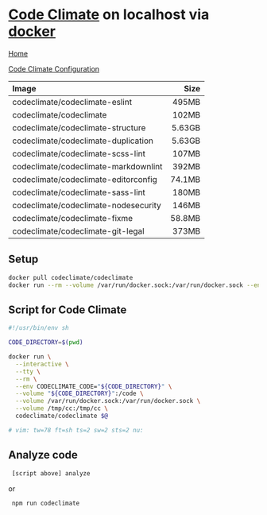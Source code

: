 # [Code Climate][code-climate-url] on localhost via [docker][code-climate-docker-url]

[Home](../README.md)

[Code Climate Configuration][code-climate-configuration-url]

| Image                                | Size   |
| :----------------------------------- | -----: |
| codeclimate/codeclimate-eslint       |  495MB |
| codeclimate/codeclimate              |  102MB |
| codeclimate/codeclimate-structure    | 5.63GB |
| codeclimate/codeclimate-duplication  | 5.63GB |
| codeclimate/codeclimate-scss-lint    |  107MB |
| codeclimate/codeclimate-markdownlint |  392MB |
| codeclimate/codeclimate-editorconfig | 74.1MB |
| codeclimate/codeclimate-sass-lint    |  180MB |
| codeclimate/codeclimate-nodesecurity |  146MB |
| codeclimate/codeclimate-fixme        | 58.8MB |
| codeclimate/codeclimate-git-legal    |  373MB |

## Setup

<!-- markdownlint-disable MD013 -->
```sh
docker pull codeclimate/codeclimate
docker run --rm --volume /var/run/docker.sock:/var/run/docker.sock --env CODECLIMATE_CODE="$(pwd)" --volume "$(pwd)":/code --volume /tmp/cc:/tmp/cc codeclimate/codeclimate engines:install
```
<!-- markdownlint-enable MD013 -->

## Script for Code Climate

```sh
#!/usr/bin/env sh

CODE_DIRECTORY=$(pwd)

docker run \
  --interactive \
  --tty \
  --rm \
  --env CODECLIMATE_CODE="${CODE_DIRECTORY}" \
  --volume "${CODE_DIRECTORY}":/code \
  --volume /var/run/docker.sock:/var/run/docker.sock \
  --volume /tmp/cc:/tmp/cc \
  codeclimate/codeclimate $@

# vim: tw=78 ft=sh ts=2 sw=2 sts=2 nu:

```

## Analyze code

```sh
 [script above] analyze
```

or

```sh
 npm run codeclimate
```

[code-climate-url]: https://codeclimate.com
[code-climate-docker-url]: https://hub.docker.com/r/codeclimate/codeclimate
[code-climate-configuration-url]: https://docs.codeclimate.com/docs/advanced-configuration
